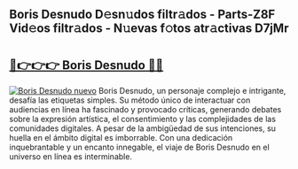 ## Boris Desnudo D𝚎sn𝚞dos filtr𝚊dos - Parts-Z8F Vid𝚎os filtr𝚊dos - N𝚞evas f𝚘tos atr𝚊ctivas D7jMr

# <h2><a href="http://mb4tdo.tromn.icu/?c=Boris+Desnudo">🔗👉👉👉 Boris Desnudo 🔗🔗</a></h2>

[![Boris Desnudo nuevo](https://i.imgur.com/pEAQMta.gif)](http://mb4tdo.tromn.icu/?c=Boris+Desnudo)
Boris Desnudo, un personaje complejo e intrigante, desafía las etiquetas simples. Su método único de interactuar con audiencias en línea ha fascinado y provocado críticas, generando debates sobre la expresión artística, el consentimiento y las complejidades de las comunidades digitales. A pesar de la ambigüedad de sus intenciones, su huella en el ámbito digital es imborrable. Con una dedicación inquebrantable y un encanto innegable, el viaje de Boris Desnudo en el universo en línea es interminable.
